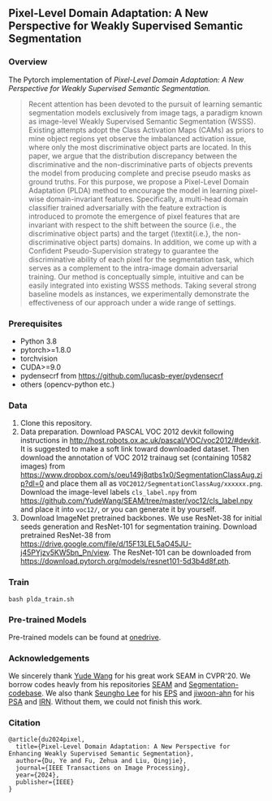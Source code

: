 ## Pixel-Level Domain Adaptation: A New Perspective for Weakly Supervised Semantic Segmentation

### Overview
The Pytorch implementation of _Pixel-Level Domain Adaptation: A New Perspective for Weakly Supervised Semantic Segmentation._

>Recent attention has been devoted to the pursuit of learning semantic segmentation models exclusively from image tags, a paradigm known as image-level Weakly Supervised Semantic Segmentation (WSSS). Existing attempts adopt the Class Activation Maps (CAMs) as priors to mine object regions yet observe the imbalanced activation issue, where only the most discriminative object parts are located. In this paper, we argue that the distribution discrepancy between the discriminative and the non-discriminative parts of objects prevents the model from producing complete and precise pseudo masks as ground truths. For this purpose, we propose a Pixel-Level Domain Adaptation (PLDA) method to encourage the model in learning pixel-wise domain-invariant features. Specifically, a multi-head domain classifier trained adversarially with the feature extraction is introduced to promote the emergence of pixel features that are invariant with respect to the shift between the source (i.e., the discriminative object parts) and the target (\textit{i.e.}, the non-discriminative object parts) domains. In addition, we come up with a Confident Pseudo-Supervision strategy to guarantee the discriminative ability of each pixel for the segmentation task, which serves as a complement to the intra-image domain adversarial training. Our method is conceptually simple, intuitive and can be easily integrated into existing WSSS methods. Taking several strong baseline models as instances, we experimentally demonstrate the effectiveness of our approach under a wide range of settings.


### Prerequisites
- Python 3.8
- pytorch>=1.8.0
- torchvision
- CUDA>=9.0
- pydensecrf from https://github.com/lucasb-eyer/pydensecrf
- others (opencv-python etc.)


### Data

1. Clone this repository.
2. Data preparation.
   Download PASCAL VOC 2012 devkit following instructions in http://host.robots.ox.ac.uk/pascal/VOC/voc2012/#devkit. 
   It is suggested to make a soft link toward downloaded dataset. 
   Then download the annotation of VOC 2012 trainaug set (containing 10582 images) from https://www.dropbox.com/s/oeu149j8qtbs1x0/SegmentationClassAug.zip?dl=0 and place them all as ```VOC2012/SegmentationClassAug/xxxxxx.png```. 
   Download the image-level labels ```cls_label.npy``` from https://github.com/YudeWang/SEAM/tree/master/voc12/cls_label.npy and place it into ```voc12/```, or you can generate it by yourself.
3. Download ImageNet pretrained backbones.
   We use ResNet-38 for initial seeds generation and ResNet-101 for segmentation training. 
   Download pretrained ResNet-38 from https://drive.google.com/file/d/15F13LEL5aO45JU-j45PYjzv5KW5bn_Pn/view.
   The ResNet-101 can be downloaded from https://download.pytorch.org/models/resnet101-5d3b4d8f.pth.


 ### Train
 ``bash plda_train.sh``

### Pre-trained Models
 Pre-trained models can be found at [onedrive](https://connectpolyu-my.sharepoint.com/:u:/g/personal/23123041r_connect_polyu_hk/EReECi3Jm6JCnyiAs7WCJnAB_wzHmt29F9PbYtvJTc_XVA?e=OCXcCN).


### Acknowledgements
We sincerely thank [Yude Wang](https://scholar.google.com/citations?user=5aGpONMAAAAJ&hl=en) for his great work SEAM in CVPR'20. We borrow codes heavly from his repositories [SEAM](https://github.com/YudeWang/SEAM) and [Segmentation-codebase](https://github.com/YudeWang/semantic-segmentation-codebase/tree/main/experiment/seamv1-pseudovoc).
We also thank [Seungho Lee](https://scholar.google.com/citations?hl=zh-CN&user=vUM0nAgAAAAJ) for his [EPS](https://openaccess.thecvf.com/content/CVPR2021/papers/Lee_Railroad_Is_Not_a_Train_Saliency_As_Pseudo-Pixel_Supervision_for_CVPR_2021_paper.pdf) and [jiwoon-ahn](https://github.com/jiwoon-ahn) for his [PSA](https://github.com/jiwoon-ahn/psa) and [IRN](https://github.com/jiwoon-ahn/irn). Without them, we could not finish this work.

### Citation
```
@article{du2024pixel,
  title={Pixel-Level Domain Adaptation: A New Perspective for Enhancing Weakly Supervised Semantic Segmentation},
  author={Du, Ye and Fu, Zehua and Liu, Qingjie},
  journal={IEEE Transactions on Image Processing},
  year={2024},
  publisher={IEEE}
}
```
